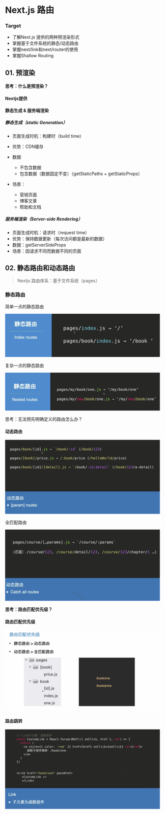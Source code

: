 # Next.js 路由



### Target

+ 了解Next.js 提供的两种预渲染形式
+ 掌握基于文件系统的静态/动态路由
+ 掌握next/link和next/router的使用
+ 掌握Shallow Routing



## 01. 预渲染

#### 思考：什么是预渲染？



#### Nextjs提供

**静态生成 & 服务端渲染**



##### 静态生成（static Generation）

+ 页面生成时机：构建时（build time）

+ 优势：CDN缓存

+ 数据

  + 不包含数据
  + 包含数据（数据固定不变）（getStaticPaths + getStaticProps）

+ 场景：

  + 营销页面
  + 博客文章
  + 帮助和文档

  

##### 服务端渲染（Server-side Rendering）

+ 页面生成时机：请求时（request time）
+ 优势：保持数据更新（每次访问都是最新的数据）
+ 数据：getServerSideProps
+ 场景：因请求不同而数据不同的页面



## 02. 静态路由和动态路由

> Nextjs 路由体系：基于文件系统（pages）

###  静态路由

简单一点的静态路由

![image-20201029214359034](./images/image-20201029214359034.png)

复杂一点的静态路由

![image-20201029215204193](./images/image-20201029215204193.png)



思考：无法预先明确定义的路由怎么办？



#### 动态路由

![image-20201029215805269](./images/image-20201029215805269.png)

 全匹配路由

![image-20201029221821311](./images/image-20201029221821311.png)

**思考：路由匹配优先级？**

#### 路由匹配优先级

![image-20201029222445345](./images/image-20201029222445345.png)



#### 路由跳转

![image-20201029223857002](./images/image-20201029223857002.png)


